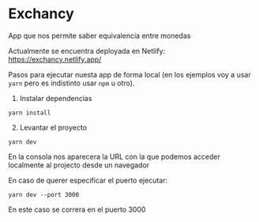 # Exchancy

App que nos permite saber equivalencia entre monedas

Actualmente se encuentra deployada en Netlify: https://exchancy.netlify.app/

Pasos para ejecutar nuesta app de forma local (en los ejemplos voy a usar `yarn` pero es indistinto usar `npm` u otro).

1. Instalar dependencias

```
yarn install
```

2. Levantar el proyecto

```
yarn dev
```

En la consola nos aparecera la URL con la que podemos acceder localmente al projecto desde un navegador

En caso de querer especificar el puerto ejecutar:

```
yarn dev --port 3000
```

En este caso se correra en el puerto 3000
